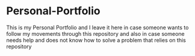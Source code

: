 # Personal-Portfolio
This is my Personal Portfolio and I leave it here in case someone wants to follow my movements through this repository and also in case someone needs help and does not know how to solve a problem that relies on this repository
